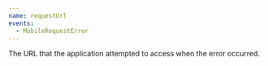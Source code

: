 ```yaml
---
name: requestUrl
events:
  - MobileRequestError
---
```


The URL that the application attempted to access when the error occurred.